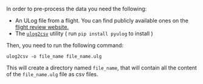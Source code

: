 ﻿In order to pre-process the data you need the following:
 - An ULog file from a flight. You can find publicly available ones on the [flight review website.](https://review.px4.io/browse)
 - The [```ulog2csv```](https://github.com/PX4/pyulog) utility ( run ```pip install pyulog``` to install )

Then, you need to run the following command:
```
ulog2csv -o file_name file_name.ulg
```
This will create a directory named ```file_name```, that will contain all the content of the ```file_name.ulg``` file as csv files.